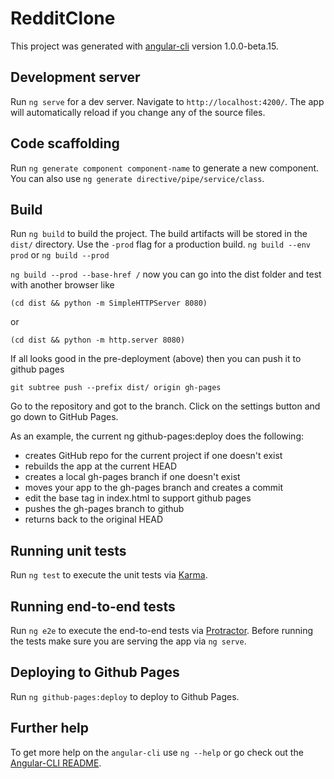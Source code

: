 # RedditClone

This project was generated with [angular-cli](https://github.com/angular/angular-cli) version 1.0.0-beta.15.

## Development server
Run `ng serve` for a dev server. Navigate to `http://localhost:4200/`. The app will automatically reload if you change any of the source files.

## Code scaffolding

Run `ng generate component component-name` to generate a new component. You can also use `ng generate directive/pipe/service/class`.

## Build

Run `ng build` to build the project. The build artifacts will be stored in the `dist/` directory. Use the `-prod` flag for a production build.
`ng build --env prod` or `ng build --prod`

`ng build --prod --base-href /` now you can go into the dist folder and test with another browser like

`(cd dist && python -m SimpleHTTPServer 8080)`

or

`(cd dist && python -m http.server 8080)`

If all looks good in the pre-deployment (above) then you can push it to github pages

`git subtree push --prefix dist/ origin gh-pages`

Go to the repository and got to the branch. Click on the settings button and go down to GitHub Pages.

As an example, the current ng github-pages:deploy does the following:

* creates GitHub repo for the current project if one doesn't exist
* rebuilds the app at the current HEAD
* creates a local gh-pages branch if one doesn't exist
* moves your app to the gh-pages branch and creates a commit
* edit the base tag in index.html to support github pages
* pushes the gh-pages branch to github
* returns back to the original HEAD

## Running unit tests

Run `ng test` to execute the unit tests via [Karma](https://karma-runner.github.io).

## Running end-to-end tests

Run `ng e2e` to execute the end-to-end tests via [Protractor](http://www.protractortest.org/). 
Before running the tests make sure you are serving the app via `ng serve`.

## Deploying to Github Pages

Run `ng github-pages:deploy` to deploy to Github Pages.

## Further help

To get more help on the `angular-cli` use `ng --help` or go check out the [Angular-CLI README](https://github.com/angular/angular-cli/blob/master/README.md).
